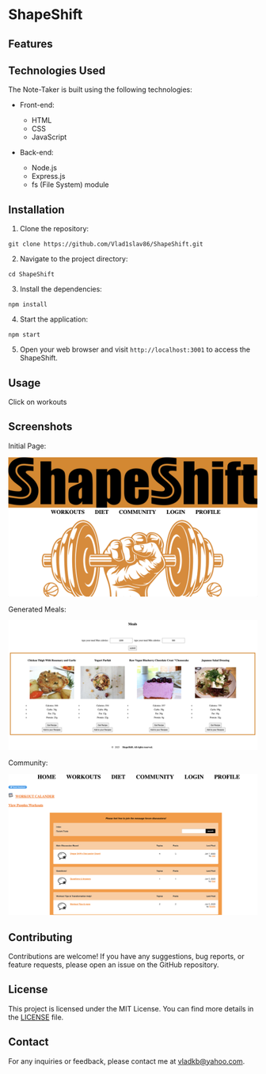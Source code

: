# ShapeShift


## Features



## Technologies Used

The Note-Taker is built using the following technologies:

- Front-end:
  - HTML
  - CSS
  - JavaScript

- Back-end:
  - Node.js
  - Express.js
  - fs (File System) module

## Installation

1. Clone the repository:

```
git clone https://github.com/Vlad1slav86/ShapeShift.git
```

2. Navigate to the project directory:

```
cd ShapeShift
```

3. Install the dependencies:

```
npm install
```

4. Start the application:

```
npm start
```


5. Open your web browser and visit `http://localhost:3001` to access the ShapeShift.

## Usage

Click on workouts

## Screenshots


Initial Page:

![Initial Page](./public/images/Screenshot%202023-06-07%20at%208.37.45%20PM.png)

Generated Meals:

![Initial Page](./public/images/Screenshot%202023-06-07%20at%208.38.34%20PM.png)

Community:

![Initial Page](./public/images/Screenshot%202023-06-07%20at%208.39.00%20PM.png)

## Contributing

Contributions are welcome! If you have any suggestions, bug reports, or feature requests, please open an issue on the GitHub repository.

## License

This project is licensed under the MIT License. You can find more details in the [LICENSE](LICENSE) file.

## Contact

For any inquiries or feedback, please contact me at vladkb@yahoo.com.


